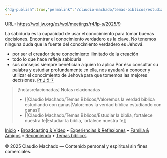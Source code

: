 ```yaml
---
{"dg-publish":true,"permalink":"/claudio-machado/temas-biblicos/estudiar-nos-ayuda-a-tomar-decisiones/","title":"Estudiar nos ayuda a tomar decisiones","tags":["Estudio","Biblia","decisiones"]}
---
```


URL:: https://wol.jw.org/es/wol/meetings/r4/lp-s/2025/9

La sabiduría es la capacidad de usar el conocimiento para tomar buenas decisiones. Encontrar el conocimiento verdadero es la clave, No tenemos ninguna duda que la fuente del conocimiento verdadero es Jehová.
- por ser el creador tiene conocimiento ilimitado de la creación 
- todo lo que hace refleja sabiduría 
- sus consejos siempre benefician a quien lo aplica
Por éso consultar su palabra y estudiar profundamente en ella, nos ayudará a conocer y utilizar el conocimiento de Jehová para que tomemos las mejores decisiones.  [Pr 2:5-7](https://wol.jw.org/es/wol/bc/r4/lp-s/202025008/2/0)




> [!notasrelacionadas] Notas relacionadas
> - [[Claudio Machado/Temas Bíblicos/Valoremos la verdad bíblica estudiando con ganas\|Valoremos la verdad bíblica estudiando con ganas]]
> - [[Claudio Machado/Temas Bíblicos/Estudiar la biblia, fortalece nuestra fe\|Estudiar la biblia, fortalece nuestra fe]]


<div class="pie-simple">
  <a href="https://mis-apuntes-psi.vercel.app/">Inicio</a> •
  <a href="https://mis-apuntes-psi.vercel.app/claudio-machado/brodcasting-and-videos/principial-brodcasting-and-video/">Broadcasting & Video</a> •
  <a href="https://mis-apuntes-psi.vercel.app/claudio-machado/experiencias-and-reflexiones/experiencias-and-reflexiones/">Experiencias & Reflexiones</a> •
  <a href="https://mis-apuntes-psi.vercel.app/claudio-machado/familia-and-amigos/familia-and-amigos/">Familia & Amigos</a> •
  <a href="https://mis-apuntes-psi.vercel.app/claudio-machado/recomendaciones/recomiendo/">Recomiendo</a> •
  <a href="https://mis-apuntes-psi.vercel.app/claudio-machado/temas-biblicos/temas-biblicos/">Temas bíblicos</a>
  <br><br>
  <span class="legal">© 2025 Claudio Machado — Contenido personal y espiritual sin fines comerciales.</span>
</div>